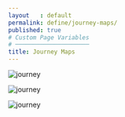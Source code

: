 ```yaml
---
layout   : default
permalink: define/journey-maps/
published: true
# Custom Page Variables
# ─────────────────────
title: Journey Maps
---
```


![journey](/1718-nmd3-project-broekaert_denuwelaere/assets/images/journey1.jpg)

![journey](/1718-nmd3-project-broekaert_denuwelaere/assets/images/journey2.jpg)

![journey](/1718-nmd3-project-broekaert_denuwelaere/assets/images/journey3.jpg)



